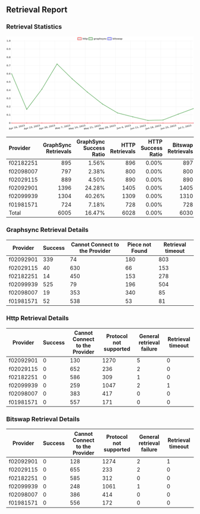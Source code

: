 ## Retrieval Report
### Retrieval Statistics
<img src="https://raw.githubusercontent.com/data-preservation-programs/filplus-checker-assets/main/filecoin-project/filecoin-plus-large-datasets/issues/1820/1688529878215.png"/>

| Provider  | GraphSync Retrievals | GraphSync Success Ratio | HTTP Retrievals | HTTP Success Ratio | Bitswap Retrievals | Bitswap Success Ratio |
| :-------- | -------------------: | ----------------------: | --------------: | -----------------: | -----------------: | --------------------: |
| f02182251 |                  895 |                   1.56% |             896 |              0.00% |                897 |                 0.00% |
| f02098007 |                  797 |                   2.38% |             800 |              0.00% |                800 |                 0.00% |
| f02029115 |                  889 |                   4.50% |             890 |              0.00% |                890 |                 0.00% |
| f02092901 |                 1396 |                  24.28% |            1405 |              0.00% |               1405 |                 0.00% |
| f02099939 |                 1304 |                  40.26% |            1309 |              0.00% |               1310 |                 0.00% |
| f01981571 |                  724 |                   7.18% |             728 |              0.00% |                728 |                 0.00% |
| Total     |                 6005 |                  16.47% |            6028 |              0.00% |               6030 |                 0.00% |

### Graphsync Retrieval Details
| Provider  | Success | Cannot Connect to the Provider | Piece not Found | Retrieval timeout |
| --------- | ------- | ------------------------------ | --------------- | ----------------- |
| f02092901 | 339     | 74                             | 180             | 803               |
| f02029115 | 40      | 630                            | 66              | 153               |
| f02182251 | 14      | 450                            | 153             | 278               |
| f02099939 | 525     | 79                             | 196             | 504               |
| f02098007 | 19      | 353                            | 340             | 85                |
| f01981571 | 52      | 538                            | 53              | 81                |

### Http Retrieval Details
| Provider  | Success | Cannot Connect to the Provider | Protocol not supported | General retrieval failure | Retrieval timeout |
| --------- | ------- | ------------------------------ | ---------------------- | ------------------------- | ----------------- |
| f02092901 | 0       | 130                            | 1270                   | 5                         | 0                 |
| f02029115 | 0       | 652                            | 236                    | 2                         | 0                 |
| f02182251 | 0       | 586                            | 309                    | 1                         | 0                 |
| f02099939 | 0       | 259                            | 1047                   | 2                         | 1                 |
| f02098007 | 0       | 383                            | 417                    | 0                         | 0                 |
| f01981571 | 0       | 557                            | 171                    | 0                         | 0                 |

### Bitswap Retrieval Details
| Provider  | Success | Cannot Connect to the Provider | Protocol not supported | General retrieval failure | Retrieval timeout |
| --------- | ------- | ------------------------------ | ---------------------- | ------------------------- | ----------------- |
| f02092901 | 0       | 128                            | 1274                   | 2                         | 1                 |
| f02029115 | 0       | 655                            | 233                    | 2                         | 0                 |
| f02182251 | 0       | 585                            | 312                    | 0                         | 0                 |
| f02099939 | 0       | 248                            | 1061                   | 1                         | 0                 |
| f02098007 | 0       | 386                            | 414                    | 0                         | 0                 |
| f01981571 | 0       | 556                            | 172                    | 0                         | 0                 |
